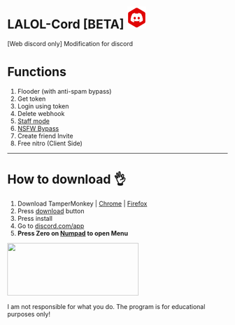 # LALOL-Cord [BETA] [<img src='https://github.com/Its-LALOL/LALOL-Cord/raw/main/icon.png' height=50>](https://github.com/Its-LALOL/LALOL-Cord#how-to-download)
[Web discord only] Modification for discord

# Functions
1. Flooder (with anti-spam bypass)
2. Get token
3. Login using token
4. Delete webhook
5. [Staff mode](https://github.com/hxr404/Discord-Console-hacks#enable-staff-mode)
6. [NSFW Bypass](https://github.com/hxr404/Discord-Console-hacks#enter-nsfw-channels)
7. Create friend Invite
8. Free nitro (Client Side)

---------------------------------------
# How to download 👌
1. Download TamperMonkey | [Chrome](https://chrome.google.com/webstore/detail/tampermonkey/dhdgffkkebhmkfjojejmpbldmpobfkfo) | [Firefox](https://addons.mozilla.org/ru/firefox/addon/tampermonkey)
2. Press [download](https://github.com/Its-LALOL/LALOL-Cord/raw/main/a.user.js) button
3. Press install
4. Go to [discord.com/app](https://discord.com/app)
5. **Press Zero on [Numpad](https://ruramps4d.ru/wp-content/uploads/6/9/7/6972ab7032b59268998999a93d8fce46.jpeg) to open Menu**

[<img src='http://www.pngall.com/wp-content/uploads/2/Download-Button-PNG-Image.png' height='120' width
='300'>](https://github.com/Its-LALOL/LALOL-Cord/raw/main/a.user.js "Download.")



I am not responsible for what you do. The program is for educational purposes only!
